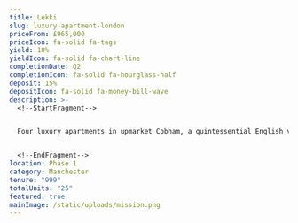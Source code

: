 ```yaml
---
title: Lekki
slug: luxury-apartment-london
priceFrom: £965,000
priceIcon: fa-solid fa-tags
yield: 10%
yieldIcon: fa-solid fa-chart-line
completionDate: Q2
completionIcon: fa-solid fa-hourglass-half
deposit: 15%
depositIcon: fa-solid fa-money-bill-wave
description: >-
  <!--StartFragment-->


  Four luxury apartments in upmarket Cobham, a quintessential English village only 38 minutes from London Waterloo.


  <!--EndFragment-->
location: Phase 1
category: Manchester
tenure: "999"
totalUnits: "25"
featured: true
mainImage: /static/uploads/mission.png
---
```


